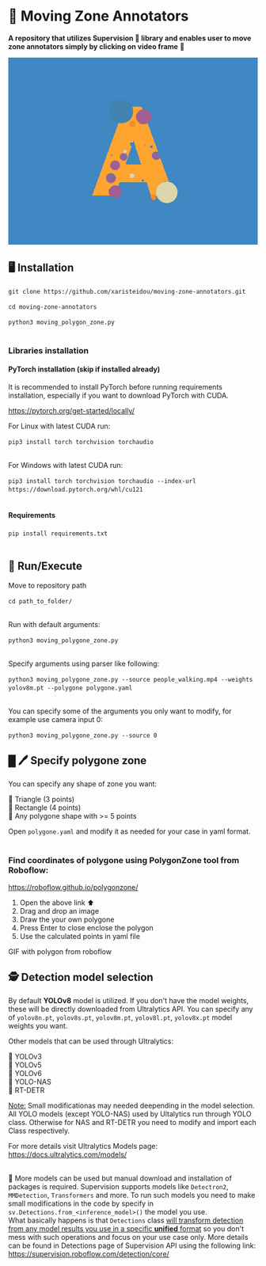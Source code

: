 # 🚀 Moving Zone Annotators
**A repository that utilizes Supervision 🦊 library and enables user to move zone annotators simply by clicking on video frame** 🌟


![Local GIF Demo](./utils/letter-a.gif)


## 🖥️ Installation
`git clone https://github.com/xaristeidou/moving-zone-annotators.git`

`cd moving-zone-annotators`

`python3 moving_polygon_zone.py`<br></br>


### Libraries installation

#### PyTorch installation (skip if installed already)
It is recommended to install PyTorch before running requirements installation, especially if you want to download PyTorch with CUDA.

https://pytorch.org/get-started/locally/

For Linux with latest CUDA run:

`pip3 install torch torchvision torchaudio`<br></br>

For Windows with latest CUDA run:

`pip3 install torch torchvision torchaudio --index-url https://download.pytorch.org/whl/cu121`<br></br>

#### Requirements

`pip install requirements.txt`<br></br>


## 💪 Run/Execute
Move to repository path

`cd path_to_folder/`<br></br>


Run with default arguments:

`python3 moving_polygone_zone.py`<br></br>

Specify arguments using parser like following:

`python3 moving_polygone_zone.py --source people_walking.mp4 --weights yolov8m.pt --polygone polygone.yaml`<br></br>

You can specify some of the arguments you only want to modify, for example use camera input 0:

`python3 moving_polygone_zone.py --source 0`


## █ 🖊️ Specify polygone zone
You can specify any shape of zone you want:  

🔶 Triangle (3 points)  
🔶 Rectangle (4 points)  
🔶 Any polygone shape with >= 5 points

Open `polygone.yaml` and modify it as needed for your case in yaml format.<br></br>

### Find coordinates of polygone using PolygonZone tool from Roboflow:

https://roboflow.github.io/polygonzone/

1) Open the above link ⬆️ 
2) Drag and drop an image
3) Draw the your own polygone
4) Press Enter to close enclose the polygon
5) Use the calculated points in yaml file

GIF with polygon from roboflow

## 🕵️ Detection model selection

By default **YOLOv8** model is utilized. If you don't have the model weights, these will be directly downloaded from Ultralytics API. You can specify any of `yolov8n.pt`, `yolov8s.pt`, `yolov8m.pt`, `yolov8l.pt`, `yolov8x.pt` model weights you want.

Other models that can be used through Ultralytics:

🔷 YOLOv3  
🔷 YOLOv5  
🔷 YOLOv6  
🔷 YOLO-NAS  
🔷 RT-DETR

<u>Note:</u> Small modificationas may needed deepending in the model selection. All YOLO models (except YOLO-NAS) used by Ultalytics run through YOLO class. Otherwise for NAS and RT-DETR you need to modify and import each Class respectively. 

For more details visit Ultralytics Models page:  
https://docs.ultralytics.com/models/ <br></br>


💠 More models can be used but manual download and installation of packages is required. Supervision supports models like `Detectron2`, `MMDetection`, `Transformers` and more. To run such models you need to make small modifications in the code by specify in `sv.Detections.from_<inference_model>()` the model you use.  
What basically happens is that `Detections` class <u>will transform detection from any model results you use in a specific **unified** format</u> so you don't mess with such operations and focus on your use case only. More details can be found in Detections page of Supervision API using the following link:  
https://supervision.roboflow.com/detection/core/